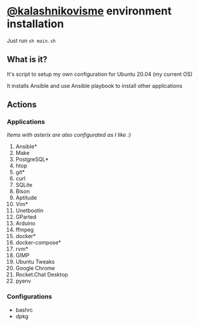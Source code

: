 # [@kalashnikovisme](github.com/kalashnikovisme) environment installation

Just run `sh main.sh`

## What is it?

It's script to setup my own configuration for Ubuntu 20.04 (my current OS)

It installs Ansible and use Ansible playbook to install other applications

## Actions

### Applications

*Items with asterix are also configurated as I like :)*

1. Ansible*
2. Make
3. PostgreSQL*
4. htop
5. git*
6. curl
7. SQLite
8. Bison
9. Aptitude
10. Vim*
11. Unetbootin
12. GParted
13. Arduino
14. ffmpeg
15. docker*
16. docker-compose*
17. rvm*
18. GIMP
19. Ubuntu Tweaks
20. Google Chrome
21. Rocket.Chat Desktop
22. pyenv

### Configurations

* bashrc
* dpkg
